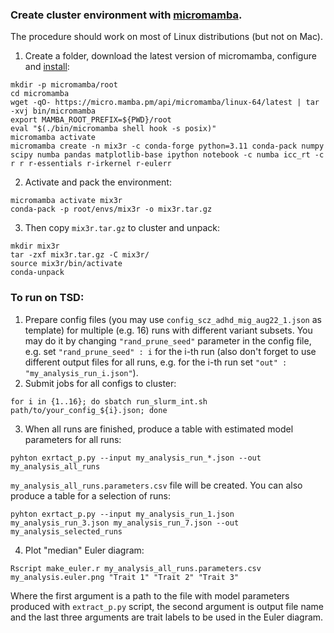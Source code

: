 ### Create cluster environment with [micromamba](https://mamba.readthedocs.io/en/latest/user_guide/micromamba.html).
The procedure should work on most of Linux distributions (but not on Mac).
1. Create a folder, download the latest version of micromamba, configure and [install](https://mamba.readthedocs.io/en/latest/installation.html):
```
mkdir -p micromamba/root
cd micromamba
wget -qO- https://micro.mamba.pm/api/micromamba/linux-64/latest | tar -xvj bin/micromamba
export MAMBA_ROOT_PREFIX=${PWD}/root
eval "$(./bin/micromamba shell hook -s posix)"
micromamba activate
micromamba create -n mix3r -c conda-forge python=3.11 conda-pack numpy scipy numba pandas matplotlib-base ipython notebook -c numba icc_rt -c r r r-essentials r-irkernel r-eulerr
```
2. Activate and pack the environment:
```
micromamba activate mix3r
conda-pack -p root/envs/mix3r -o mix3r.tar.gz
```
3. Then copy `mix3r.tar.gz` to cluster and unpack:
```
mkdir mix3r
tar -zxf mix3r.tar.gz -C mix3r/
source mix3r/bin/activate
conda-unpack
```

### To run on TSD:
1. Prepare config files (you may use `config_scz_adhd_mig_aug22_1.json` as template) for multiple (e.g. 16) runs with different variant subsets. You may do it by changing `"rand_prune_seed"` parameter in the config file, e.g. set `"rand_prune_seed" : i` for the i-th run (also don't forget to use different output files for all runs, e.g. for the i-th run set `"out" : "my_analysis_run_i.json"`).
2. Submit jobs for all configs to cluster:
```
for i in {1..16}; do sbatch run_slurm_int.sh path/to/your_config_${i}.json; done
```
3. When all runs are finished, produce a table with estimated model parameters for all runs:
```
pyhton exrtact_p.py --input my_analysis_run_*.json --out my_analysis_all_runs
```
`my_analysis_all_runs.parameters.csv` file will be created.
You can also produce a table for a selection of runs:
```
pyhton exrtact_p.py --input my_analysis_run_1.json my_analysis_run_3.json my_analysis_run_7.json --out my_analysis_selected_runs
```
4. Plot "median" Euler diagram:
```
Rscript make_euler.r my_analysis_all_runs.parameters.csv my_analysis.euler.png "Trait 1" "Trait 2" "Trait 3"  
```
Where the first argument is a path to the file with model parameters produced with `extract_p.py` script, the second argument is output file name and the last three arguments are trait labels to be used in the Euler diagram.

